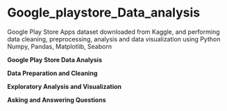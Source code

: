 # Google_playstore_Data_analysis

Google Play Store Apps dataset downloaded from Kaggle, and performing data cleaning, preprocessing, analysis and data visualization using Python Numpy, Pandas, Matplotlib, Seaborn 

**Google Play Store Data Analysis**

**Data Preparation and Cleaning**

**Exploratory Analysis and Visualization**

**Asking and Answering Questions**
